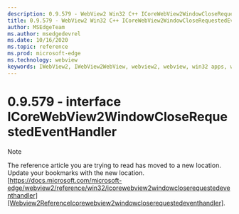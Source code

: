 ```yaml
---
description: 0.9.579 - WebView2 Win32 C++ ICoreWebView2WindowCloseRequestedEventHandler
title: 0.9.579 - WebView2 Win32 C++ ICoreWebView2WindowCloseRequestedEventHandler
author: MSEdgeTeam
ms.author: msedgedevrel
ms.date: 10/16/2020
ms.topic: reference
ms.prod: microsoft-edge
ms.technology: webview
keywords: IWebView2, IWebView2WebView, webview2, webview, win32 apps, win32, edge, ICoreWebView2, ICoreWebView2Controller, browser control, edge html, ICoreWebView2WindowCloseRequestedEventHandler
---
```


# 0.9.579 - interface ICoreWebView2WindowCloseRequestedEventHandler 

> [!NOTE]
> The reference article you are trying to read has moved to a new location.  
> Update your bookmarks with the new location.  
> [https://docs.microsoft.com/microsoft-edge/webview2/reference/win32/icorewebview2windowcloserequestedeventhandler][Webview2ReferenceIcorewebview2windowcloserequestedeventhandler].  

[Webview2ReferenceIcorewebview2windowcloserequestedeventhandler]: /microsoft-edge/webview2/reference/win32/icorewebview2windowcloserequestedeventhandler "interface ICoreWebView2WindowCloseRequestedEventHandler | Microsoft Docs"
